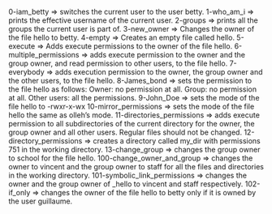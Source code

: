 0-iam_betty => switches the current user to the user betty.
1-who_am_i => prints the effective username of the current user.
2-groups => prints all the groups the current user is part of.
3-new_owner => Changes the owner of the file hello to betty.
4-empty => Creates an empty file called hello.
5-execute => Adds execute permissions to the owner of the file hello.
6-multiple_permissions => adds execute permission to the owner and the group owner, and read permission to other users, to the file hello.
7-everybody => adds execution permission to the owner, the group owner and the other users, to the file hello.
8-James_bond => sets the permission to the file hello as follows:
Owner: no permission at all.
Group: no permission at all.
Other users: all the permissions.
9-John_Doe => sets the mode of the file hello to -rwxr-x-wx
10-mirror_permissions => sets the mode of the file hello the same as olleh’s mode.
11-directories_permissions => adds execute permission to all subdirectories of the current directory for the owner, the group owner and all other users. Regular files should not be changed.
12-directory_permissions => creates a directory called my_dir with permissions 751 in the working directory.
13-change_group => changes the group owner to school for the file hello.
100-change_owner_and_group => changes the owner to vincent and the group owner to staff for all the files and directories in the working directory.
101-symbolic_link_permissions => changes the owner and the group owner of _hello to vincent and staff respectively.
102-if_only => changes the owner of the file hello to betty only if it is owned by the user guillaume.
